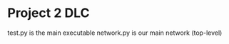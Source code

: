 Project 2 DLC
=============

test.py is the main executable
network.py is our main network (top-level)
